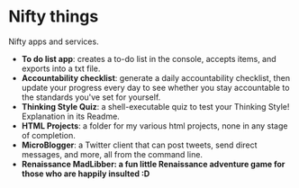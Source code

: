 # Nifty things
Nifty apps and services.

- <b>To do list app</b>: creates a to-do list in the console, accepts items, and
exports into a txt file.
- <b>Accountability checklist</b>: generate a daily accountability checklist, then
update your progress every day to see
whether you stay accountable to the standards you've set for yourself.
- <b>Thinking Style Quiz</b>: a shell-executable quiz to test your Thinking Style!
Explanation in its Readme.
- <b>HTML Projects</b>: a folder for my various html projects, none in any
stage of completion.
- <b>MicroBlogger</b>: a Twitter client that can post tweets, send direct messages,
and more, all from the command line.
- <b>Renaissance MadLibber: a fun little Renaissance adventure game for those who are happily insulted :D 
